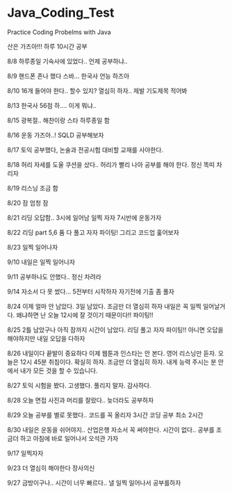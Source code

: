 # Java_Coding_Test
Practice Coding Probelms with Java

산은 가즈아!!!
하루 10시간 공부

8/8 하루종일 기숙사에 있었다..
언제 공부하냐..

8/9 핸드폰 존나 했다 스바...
한국사 언능 하즈아

8/10 16개 들어야 한다..
할수 있지? 열심히 하자.. 제발
기도제목 적어봐

8/13 한국사 56점 하....
이게 뭐냐..

8/15 광복절.. 해찬이랑 스타 하루종일 함

8/16 운동 가즈아..! SQLD 공부해보자

8/17 토익 공부했다, 논술과 전공시험 대비할 교재를 사야한다.

8/18 허리 자세를 도울 쿠션을 샀다.. 허리가 빨리 나아 공부를 해야 한다.
정신 똑띠 차리자

8/19 리스닝 조금 함

8/20 잠 엄청 잠

8/21 리딩 오답함.. 3시에 일어남 일찍 자자 7시반에 운동가자

8/22 리딩 part 5,6 품 다 풀고 자자 파이팅! 그리고 코드업 훑어보자

8/23 일찍 일어나자

9/10 내일은 일찍 일어나자

9/11 공부하나도 안했다.. 정신 차려라

9/14 자소서 다 못 썼다... 5전부터 시작하자 자기전에 기출 좀 풀자

8/24 이제 얼마 안 남았다. 3일 남았다. 조금만 더 열심히 하자 내일은 꼭 일찍 일어날거다. 왜냐하면 난 오늘 12시에 잘 것이기 때문이다!! 파이팅!!

8/25 2틀 남았구나 아직 잠까지 시간이 남았다. 리딩 풀고 자자 파이팅!! 아니면 오답을 해야하지만 내일 오답을 다하자

8/26 내일이다 끝발이 중요하다 이제 웹툰과 인스타는 안 본다. 영어 리스닝만 듣자. 오늘은 12시 45분 취침이다. 확실히 하자. 조금만 더 열심히 하자. 내게 능력 주시는 분 안에서 내가 모든 것을 할 수 있습니다.

8/27 토익 시험을 봤다. 고생했다. 풀리지 말자. 감사하다.

8/28 오늘 면접 사진과 머리를 잘랐다.. 늦더라도 공부하자

8/29 오늘 공부를 별로 못했다.. 코드를 꼭 올리자 3시간 코딩 공부 최소 2시간

8/30 내일은 운동을 쉬어야지.. 산업은행 자소서 꼭 써야한다. 시간이 없다.. 공부를 조금더 하고 아침에 바로 일어나서 오석관 가자

9/17 일찍자자

9/23 더 열심히 해야한다 장사의신

9/27 금방이구나.. 시간이 너무 빠르다.. 낼 일찍 일어나서 공부를하자
